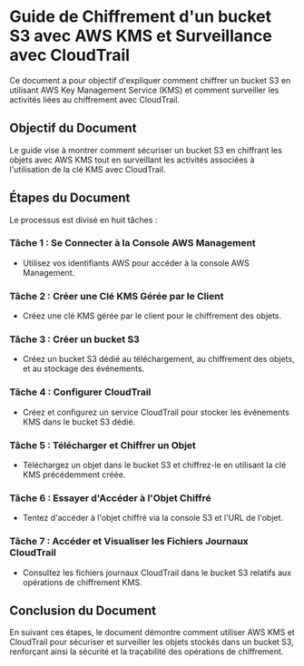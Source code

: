 # Guide de Chiffrement d'un bucket S3 avec AWS KMS et Surveillance avec CloudTrail

Ce document a pour objectif d'expliquer comment chiffrer un bucket S3 en utilisant AWS Key Management Service (KMS) et comment surveiller les activités liées au chiffrement avec CloudTrail.

## Objectif du Document
Le guide vise à montrer comment sécuriser un bucket S3 en chiffrant les objets avec AWS KMS tout en surveillant les activités associées à l'utilisation de la clé KMS avec CloudTrail.

## Étapes du Document
Le processus est divisé en huit tâches :

### Tâche 1 : Se Connecter à la Console AWS Management
- Utilisez vos identifiants AWS pour accéder à la console AWS Management.

### Tâche 2 : Créer une Clé KMS Gérée par le Client
- Créez une clé KMS gérée par le client pour le chiffrement des objets.

### Tâche 3 : Créer un bucket S3
- Créez un bucket S3 dédié au téléchargement, au chiffrement des objets, et au stockage des événements.

### Tâche 4 : Configurer CloudTrail
- Créez et configurez un service CloudTrail pour stocker les événements KMS dans le bucket S3 dédié.

### Tâche 5 : Télécharger et Chiffrer un Objet
- Téléchargez un objet dans le bucket S3 et chiffrez-le en utilisant la clé KMS précédemment créée.

### Tâche 6 : Essayer d'Accéder à l'Objet Chiffré
- Tentez d'accéder à l'objet chiffré via la console S3 et l'URL de l'objet.

### Tâche 7 : Accéder et Visualiser les Fichiers Journaux CloudTrail
- Consultez les fichiers journaux CloudTrail dans le bucket S3 relatifs aux opérations de chiffrement KMS.

## Conclusion du Document
En suivant ces étapes, le document démontre comment utiliser AWS KMS et CloudTrail pour sécuriser et surveiller les objets stockés dans un bucket S3, renforçant ainsi la sécurité et la traçabilité des opérations de chiffrement.
